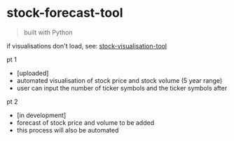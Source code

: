 # stock-forecast-tool

> built with Python

if visualisations don't load, see: [stock-visualisation-tool](https://nbviewer.org/github/darrenlxu/stock-forecast-tool/blob/main/proj.ipynb)

pt 1 

- [uploaded]
- automated visualisation of stock price and stock volume (5 year range)
- user can input the number of ticker symbols and the ticker symbols after 

pt 2

- [in development]
- forecast of stock price and volume to be added
- this process will also be automated
